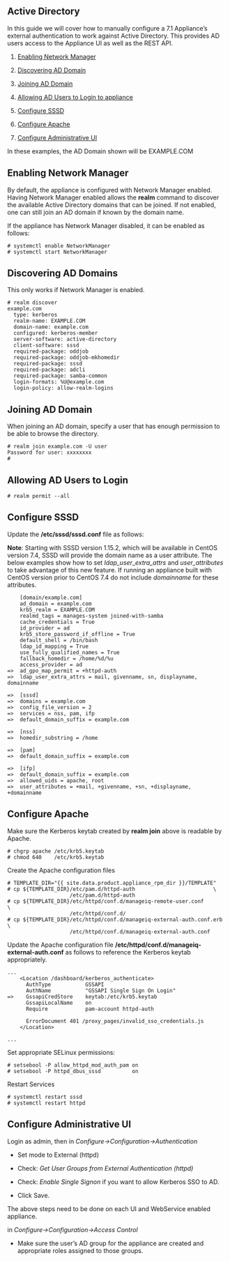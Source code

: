 ---
---

## Active Directory

In this guide we will cover how to manually configure a 7.1 Appliance’s
external authentication to work against Active Directory. This provides
AD users access to the Appliance UI as well as the REST API.

1.  [Enabling Network Manager](#enabling-nm)

2.  [Discovering AD Domain](#discovering-ad-domain)

3.  [Joining AD Domain](#joining-ad-domain)

4.  [Allowing AD Users to Login to appliance](#allowing-ad-users-login)

5.  [Configure SSSD](#configure-sssd)

6.  [Configure Apache](#configure-apache)

7.  [Configure Administrative UI](#configure-admin-ui)

In these examples, the AD Domain shown will be EXAMPLE.COM

## Enabling Network Manager

By default, the appliance is configured with Network Manager enabled.
Having Network Manager enabled allows the **realm** command to discover
the available Active Directory domains that can be joined. If not
enabled, one can still join an AD domain if known by the domain name.

If the appliance has Network Manager disabled, it can be enabled as
follows:

    # systemctl enable NetworkManager
    # systemctl start NetworkManager

## Discovering AD Domains

This only works if Network Manager is enabled.

    # realm discover
    example.com
      type: kerberos
      realm-name: EXAMPLE.COM
      domain-name: example.com
      configured: kerberos-member
      server-software: active-directory
      client-software: sssd
      required-package: oddjob
      required-package: oddjob-mkhomedir
      required-package: sssd
      required-package: adcli
      required-package: samba-common
      login-formats: %U@example.com
      login-policy: allow-realm-logins

## Joining AD Domain

When joining an AD domain, specify a user that has enough permission to
be able to browse the directory.

    # realm join example.com -U user
    Password for user: xxxxxxxx
    #

## Allowing AD Users to Login

    # realm permit --all

## Configure SSSD

Update the **/etc/sssd/sssd.conf** file as follows:

**Note**: Starting with SSSD version 1.15.2, which will be available in
CentOS version 7.4, SSSD will provide the domain name as a user
attribute. The below examples show how to set *ldap\_user\_extra\_attrs*
and *user\_attributes* to take advantage of this new feature. If running
an appliance built with CentOS version prior to CentOS 7.4 do not
include *domainname* for these attributes.

```
    [domain/example.com]
    ad_domain = example.com
    krb5_realm = EXAMPLE.COM
    realmd_tags = manages-system joined-with-samba
    cache_credentials = True
    id_provider = ad
    krb5_store_password_if_offline = True
    default_shell = /bin/bash
    ldap_id_mapping = True
    use_fully_qualified_names = True
    fallback_homedir = /home/%d/%u
    access_provider = ad
=>  ad_gpo_map_permit = +httpd-auth
=>  ldap_user_extra_attrs = mail, givenname, sn, displayname, domainname

=>  [sssd]
=>  domains = example.com
=>  config_file_version = 2
=>  services = nss, pam, ifp
=>  default_domain_suffix = example.com

=>  [nss]
=>  homedir_substring = /home

=>  [pam]
=>  default_domain_suffix = example.com

=>  [ifp]
=>  default_domain_suffix = example.com
=>  allowed_uids = apache, root
=>  user_attributes = +mail, +givenname, +sn, +displayname, +domainname
```

## Configure Apache

Make sure the Kerberos keytab created by **realm join** above is
readable by Apache.

    # chgrp apache /etc/krb5.keytab
    # chmod 640    /etc/krb5.keytab

Create the Apache configuration files

    # TEMPLATE_DIR="{{ site.data.product.appliance_rpm_dir }}/TEMPLATE"
    # cp ${TEMPLATE_DIR}/etc/pam.d/httpd-auth                         \
                        /etc/pam.d/httpd-auth
    # cp ${TEMPLATE_DIR}/etc/httpd/conf.d/manageiq-remote-user.conf       \
                        /etc/httpd/conf.d/
    # cp ${TEMPLATE_DIR}/etc/httpd/conf.d/manageiq-external-auth.conf.erb \
                        /etc/httpd/conf.d/manageiq-external-auth.conf

Update the Apache configuration file
**/etc/httpd/conf.d/manageiq-external-auth.conf** as follows to
reference the Kerberos keytab appropriately.

    ...
        <Location /dashboard/kerberos_authenticate>
          AuthType           GSSAPI
          AuthName           "GSSAPI Single Sign On Login"
    =>    GssapiCredStore    keytab:/etc/krb5.keytab
          GssapiLocalName    on
          Require            pam-account httpd-auth

          ErrorDocument 401 /proxy_pages/invalid_sso_credentials.js
        </Location>

    ...

Set appropriate SELinux permissions:

    # setsebool -P allow_httpd_mod_auth_pam on
    # setsebool -P httpd_dbus_sssd          on

Restart Services

    # systemctl restart sssd
    # systemctl restart httpd

## Configure Administrative UI

Login as admin, then in *Configure→Configuration→Authentication*

  - Set mode to External (httpd)

  - Check: *Get User Groups from External Authentication (httpd)*

  - Check: *Enable Single Signon* if you want to allow Kerberos SSO to
    AD.

  - Click Save.

The above steps need to be done on each UI and WebService enabled
appliance.

in *Configure→Configuration→Access Control*

  - Make sure the user’s AD group for the appliance are created and
    appropriate roles assigned to those groups.
